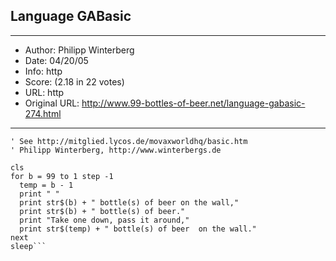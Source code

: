 
## Language GABasic ##
---
- Author: Philipp Winterberg
- Date: 04/20/05
- Info: http
- Score:  (2.18 in 22 votes)
- URL: http
- Original URL: http://www.99-bottles-of-beer.net/language-gabasic-274.html
---

```' GABasic version of 99 Bottles of beer (Bottles.bas)
' See http://mitglied.lycos.de/movaxworldhq/basic.htm
' Philipp Winterberg, http://www.winterbergs.de

cls
for b = 99 to 1 step -1
  temp = b - 1
  print " "
  print str$(b) + " bottle(s) of beer on the wall,"
  print str$(b) + " bottle(s) of beer."
  print "Take one down, pass it around,"
  print str$(temp) + " bottle(s) of beer  on the wall."
next
sleep```